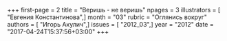 +++
first-page = 2
title = "Веришь - не веришь"
npages = 3
illustrators = [ "Евгения Константинова",]
month = "03"
rubric = "Оглянись вокруг"
authors = [ "Игорь Акулич",]
issues = [ "2012_03",]
year = "2012"
date = "2017-04-24T15:37:56+03:00"
+++
